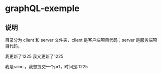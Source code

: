 # graphQL-exemple


## 说明
目录分为 client 和 server 文件夹，client 是客户端项目代码；server 是服务端项目代码。

我更新了1225
我又更新了1225




我是rainci，我想提交一个pr1，时间是:1225
